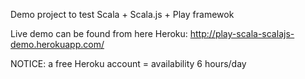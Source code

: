 Demo project to test Scala + Scala.js + Play framewok

Live demo can be found from here Heroku: http://play-scala-scalajs-demo.herokuapp.com/

NOTICE: a free Heroku account = availability 6 hours/day
